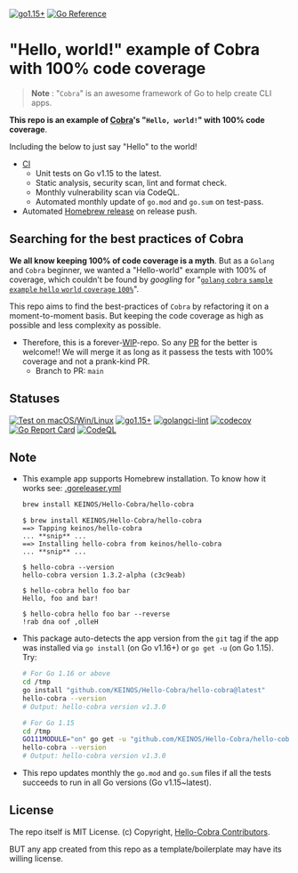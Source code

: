 <!-- markdownlint-disable MD001 MD041 -->
[![go1.15+](https://img.shields.io/badge/Go-1.15,%2016,%2017,%2018,%20latest-blue?logo=go)](https://github.com/KEINOS/dev-go/actions/workflows/go-versions.yml "Supported versions")
[![Go Reference](https://pkg.go.dev/badge/github.com/KEINOS/Hello-Cobra.svg)](https://pkg.go.dev/github.com/KEINOS/Hello-Cobra#section-documentation "Read generated documentation of the app")

# "Hello, world!" example of Cobra with 100% code coverage

> __Note__ : "`Cobra`" is an awesome framework of Go to help create CLI apps.

__This repo is an example of [Cobra](https://cobra.dev/)'s "`Hello, world!`" with 100% code coverage__.

Including the below to just say "Hello" to the world!

- [CI](./github/workflows/)
  - Unit tests on Go v1.15 to the latest.
  - Static analysis, security scan, lint and format check.
  - Monthly vulnerability scan via CodeQL.
  - Automated monthly update of `go.mod` and `go.sum` on test-pass.
- Automated [Homebrew release](https://github.com/KEINOS/homebrew-Hello-Cobra) on release push.

## Searching for the best practices of Cobra

__We all know keeping 100% of code coverage is a myth__. But as a `Golang` and `Cobra` beginner, we wanted a "Hello-world" example with 100% of coverage, which couldn't be found by _googling_ for "[`golang` `cobra` `sample` `example` `hello` `world` `coverage` `100%`](https://www.google.com/search?q=%22golang%22+cobra+sample+example+hello+world+coverage+100%)".

This repo aims to find the best-practices of `Cobra` by refactoring it on a moment-to-moment basis. But keeping the code coverage as high as possible and less complexity as possible.

- Therefore, this is a forever-[WIP](https://en.wikipedia.org/wiki/Work_in_progress)-repo.
  So any [PR](https://docs.github.com/en/pull-requests/collaborating-with-pull-requests/proposing-changes-to-your-work-with-pull-requests/about-pull-requests) for the better is welcome!!  We will merge it as long as it passess the tests with 100% coverage and not a prank-kind PR.
  - Branch to PR: `main`

## Statuses

[![Test on macOS/Win/Linux](https://github.com/KEINOS/Hello-Cobra/actions/workflows/platform-test.yaml/badge.svg)](https://github.com/KEINOS/Hello-Cobra/actions/workflows/platform-test.yaml)
[![go1.15+](https://github.com/KEINOS/Hello-Cobra/actions/workflows/version-tests.yaml/badge.svg)](https://github.com/KEINOS/Hello-Cobra/actions/workflows/version-tests.yaml)
[![golangci-lint](https://github.com/KEINOS/Hello-Cobra/actions/workflows/golangci-lint.yaml/badge.svg)](https://github.com/KEINOS/Hello-Cobra/actions/workflows/golangci-lint.yaml)
[![codecov](https://codecov.io/gh/KEINOS/Hello-Cobra/branch/main/graph/badge.svg?token=R2B9UBIEUI)](https://codecov.io/gh/KEINOS/Hello-Cobra "View details on CodeCov.IO")
[![Go Report Card](https://goreportcard.com/badge/github.com/KEINOS/Hello-Cobra)](https://goreportcard.com/report/github.com/KEINOS/Hello-Cobra "View on Go Report Card")
[![CodeQL](https://github.com/KEINOS/Hello-Cobra/actions/workflows/codeQL-analysis.yaml/badge.svg)](https://github.com/KEINOS/Hello-Cobra/actions/workflows/codeQL-analysis.yaml "Vulnerability Scan")

## Note

- This example app supports Homebrew installation. To know how it works see: [.goreleaser.yml](./.goreleaser.yml)

    ```bash
    brew install KEINOS/Hello-Cobra/hello-cobra
    ```

    ```shellsession
    $ brew install KEINOS/Hello-Cobra/hello-cobra
    ==> Tapping keinos/hello-cobra
    ... **snip** ...
    ==> Installing hello-cobra from keinos/hello-cobra
    ... **snip** ...

    $ hello-cobra --version
    hello-cobra version 1.3.2-alpha (c3c9eab)

    $ hello-cobra hello foo bar
    Hello, foo and bar!

    $ hello-cobra hello foo bar --reverse
    !rab dna oof ,olleH
    ```

- This package auto-detects the app version from the `git` tag if the app was installed via `go install` (on Go v1.16+) or `go get -u` (on Go 1.15). Try:

    ```bash
    # For Go 1.16 or above
    cd /tmp
    go install "github.com/KEINOS/Hello-Cobra/hello-cobra@latest"
    hello-cobra --version
    # Output: hello-cobra version v1.3.0
    ```

    ```bash
    # For Go 1.15
    cd /tmp
    GO111MODULE="on" go get -u "github.com/KEINOS/Hello-Cobra/hello-cobra@latest"
    hello-cobra --version
    # Output: hello-cobra version v1.3.0
    ```

- This repo updates monthly the `go.mod` and `go.sum` files if all the tests succeeds to run in all Go versions (Go v1.15~latest).

## License

The repo itself is MIT License. (c) Copyright, [Hello-Cobra Contributors](https://github.com/KEINOS/Hello-Cobra/graphs/contributors).

BUT any app created from this repo as a template/boilerplate may have its willing license.
